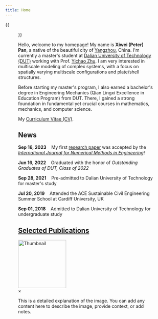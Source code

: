 ```yaml
---
title: Home
---
```


{{<figure src="/figures/Xiwei_Portrait.JPG" title="Me at Jinji Lake in Suzhou, Summer 2023 (Credit goes to Jiayi)" width="500">}}

Hello, welcome to my homepage! My name is **Xiwei (Peter) Pan**, a native of the beautiful city of [Yangzhou](https://en.wikipedia.org/wiki/Yangzhou), China. I'm currently a master's student at [Dalian University of Technology (DUT)](https://www.dlut.edu.cn/) working with Prof. [Yichao Zhu](http://faculty.dlut.edu.cn/zhuyc/zh_CN/index/968943/list/index.htm). I am very interested in multiscale modeling of complex systems, with a focus on spatially varying multiscale configurations and plate/shell structures.

Before starting my master's program, I also earned a bachelor's degree in Engineering Mechanics (Qian Lingxi Excellence in Education Program) from DUT. There, I gained a strong foundation in fundamental yet crucial courses in mathematics, mechanics, and computer science.

My [Curriculum Vitae (CV)](/files/Xiwei_CV.pdf).

## News

<p><b>Sep 16, 2023</b>&nbsp;&nbsp;&nbsp;&nbsp;My first <a href="https://onlinelibrary.wiley.com/doi/abs/10.1002/nme.7367">research paper</a> was accepted by the <a href="https://onlinelibrary.wiley.com/journal/10970207"><em>International Journal for Numerical Methods in Engineering</em></a>!</p>

<p><b>Jun 16, 2022</b>&nbsp;&nbsp;&nbsp;&nbsp;Graduated with the honor of <em>Outstanding Graduates of DUT, Class of 2022</em></p>

<p><b>Sep 28, 2021</b>&nbsp;&nbsp;&nbsp;&nbsp;Pre-admitted to Dalian University of Technology for master's study</p>

<p><b>Jul 20, 2019</b>&nbsp;&nbsp;&nbsp;&nbsp;Attended the ACE Sustainable Civil Engineering Summer School at Cardiff University, UK</p>

<p><b>Sep 01, 2018</b>&nbsp;&nbsp;&nbsp;&nbsp;Admitted to Dalian University of Technology for undergraduate study</p>

## [Selected Publications](https://xiweipan.vercel.app/en/projects/)

<meta charset="UTF-8">
<meta name="viewport" content="width=device-width, initial-scale=1.0">
<title>Thumbnail with Enlarged View and Explanations</title>
<style>
  /* Style for the thumbnail */
  .thumbnail {
    width: 150px;
    cursor: pointer;
    transition: 0.3s;
  }

  /* Add a hover effect to the thumbnail */
  .thumbnail:hover {
    opacity: 0.7;
  }

  /* Style for the modal */
  .modal {
    display: none;
    position: fixed;
    z-index: 1;
    padding-top: 100px;
    left: 0;
    top: 0;
    width: 100%;
    height: 100%;
    overflow: auto;
    background-color: rgba(0, 0, 0, 0.9);
  }

  /* Style for the modal content */
  .modal-content {
    display: flex;
    margin: auto;
    width: 80%;
    max-width: 900px;
    animation-name: zoom;
    animation-duration: 0.8s;
    animation-timing-function: cubic-bezier(0.68, -0.55, 0.27, 1.55); /* Nonlinear zoom */
  }

  /* Keyframe for zoom animation */
  @keyframes zoom {
    from {transform: scale(0);}
    to {transform: scale(1);}
  }

  /* Style for the image in the modal */
  .modal-img {
    width: 70%;
    margin-right: 20px;
  }

  /* Style for the explanation text */
  .modal-text {
    color: #fff;
    font-size: 16px;
    line-height: 1.6;
    width: 30%;
    display: flex;
    align-items: center;
  }

  /* Style for the close button */
  .close {
    position: absolute;
    top: 15px;
    right: 35px;
    color: #fff;
    font-size: 40px;
    font-weight: bold;
    transition: 0.3s;
    cursor: pointer;
  }

  .close:hover,
  .close:focus {
    color: #bbb;
    text-decoration: none;
    cursor: pointer;
  }
</style>

<!-- Thumbnail image -->
<img src="/figures/BL.png" alt="Thumbnail" class="thumbnail" id="myThumbnail">

<!-- The Modal -->
<div id="myModal" class="modal">
    <span class="close">&times;</span>
    <div class="modal-content">
        <img class="modal-img" id="img01">
        <div class="modal-text">
            <p id="imgText">This is a detailed explanation of the image. You can add any content here to describe the image, provide context, or add notes.</p>
        </div>
    </div>
</div>

<script>
// Get the modal
var modal = document.getElementById("myModal");

// Get the image and insert it inside the modal
var img = document.getElementById("myThumbnail");
var modalImg = document.getElementById("img01");
var modalText = document.getElementById("imgText");

img.onclick = function(){
    modal.style.display = "block";
    modalImg.src = this.src;
    // You can dynamically change the text content if needed
    modalText.textContent = "This is the explanation that accompanies the image.";
}

// Get the <span> element that closes the modal
var span = document.getElementsByClassName("close")[0];

// When the user clicks on <span> (x), close the modal
span.onclick = function() { 
    modal.style.display = "none";
}
</script>
